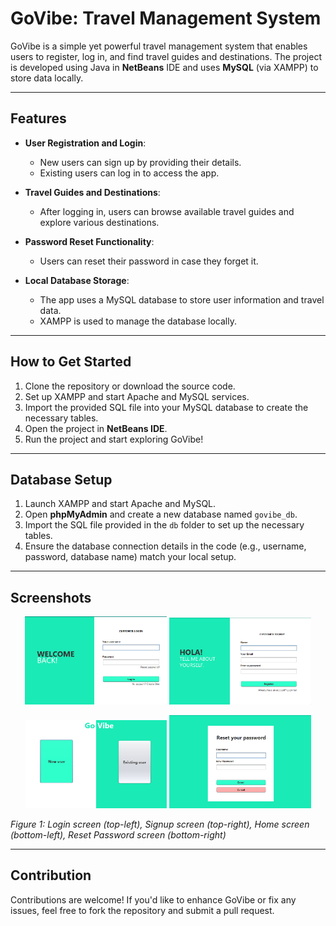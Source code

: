 # **GoVibe: Travel Management System**

GoVibe is a simple yet powerful travel management system that enables users to register, log in, and find travel guides and destinations. The project is developed using Java in **NetBeans** IDE and uses **MySQL** (via XAMPP) to store data locally.

---

## **Features**

- **User Registration and Login**:  
  - New users can sign up by providing their details.
  - Existing users can log in to access the app.

- **Travel Guides and Destinations**:  
  - After logging in, users can browse available travel guides and explore various destinations.

- **Password Reset Functionality**:  
  - Users can reset their password in case they forget it.

- **Local Database Storage**:  
  - The app uses a MySQL database to store user information and travel data.  
  - XAMPP is used to manage the database locally.

---

## **How to Get Started**

1. Clone the repository or download the source code.
2. Set up XAMPP and start Apache and MySQL services.
3. Import the provided SQL file into your MySQL database to create the necessary tables.
4. Open the project in **NetBeans IDE**.
5. Run the project and start exploring GoVibe!

---

## **Database Setup**

1. Launch XAMPP and start Apache and MySQL.
2. Open **phpMyAdmin** and create a new database named `govibe_db`.
3. Import the SQL file provided in the `db` folder to set up the necessary tables.
4. Ensure the database connection details in the code (e.g., username, password, database name) match your local setup.

---

## **Screenshots**

<p align="center">  
  <img src="login.png" alt="Login Screen" width="45%" />  
  <img src="signup.png" alt="Signup Screen" width="45%" />  
</p>

<p align="center">  
  <img src="home.png" alt="Home Screen" width="45%" />  
  <img src="resetpwd.png" alt="Reset Password Screen" width="45%" />  
</p>

*Figure 1: Login screen (top-left), Signup screen (top-right), Home screen (bottom-left), Reset Password screen (bottom-right)*

---

## **Contribution**

Contributions are welcome! If you'd like to enhance GoVibe or fix any issues, feel free to fork the repository and submit a pull request.



